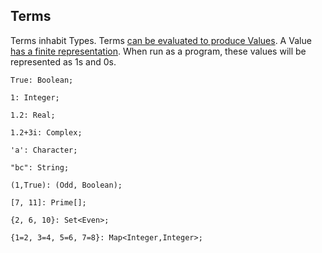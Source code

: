 ## Terms

Terms inhabit Types.
Terms [can be evaluated to produce Values](https://en.wikipedia.org/wiki/Computable_function).
A Value [has a finite representation](https://en.wikipedia.org/wiki/Axiom_of_choice).
When run as a program, these values will be represented as 1s and 0s.

```lsts
True: Boolean;

1: Integer;

1.2: Real;

1.2+3i: Complex;

'a': Character;

"bc": String;

(1,True): (Odd, Boolean);

[7, 11]: Prime[];

{2, 6, 10}: Set<Even>;

{1=2, 3=4, 5=6, 7=8}: Map<Integer,Integer>;
```
